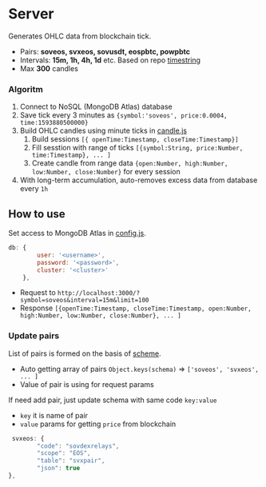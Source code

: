 # Server 

Generates OHLC data from blockchain tick.

* Pairs: **soveos, svxeos, sovusdt, eospbtc, powpbtc**
* Intervals: **15m, 1h, 4h, 1d** etc. Based on repo [timestring](https://www.npmjs.com/package/timestring)
* Max **300** candles

### Algoritm

1. Сonnect to NoSQL (MongoDB Atlas) database
2. Save tick every 3 minutes as `{symbol:'soveos', price:0.0004, time:1593880500000}`
3. Build OHLC candles using minute ticks in [candle.js](src/modules/candles.js)
   1. Build sessions `[{ openTime:Timestamp, closeTime:Timestamp}]`
   2. Fill sesstion with range of ticks `[{symbol:String, price:Number, time:Timestamp}, ... ]`
   3. Create candle from range data `{open:Number, high:Number, low:Number, close:Number}` for every session
4. With long-term accumulation, auto-removes excess data from database every `1h`

## How to use

Set access to MongoDB Atlas in [config.js](src/config.js).

```javascript
db: {
		user: '<username>',
		password: '<password>',
		cluster: '<cluster>'
    },
```

* Request to `http://localhost:3000/?symbol=soveos&interval=15m&limit=100`
* Response `[{openTime:Timestamp, closeTime:Timestamp, open:Number, high:Number, low:Number, close:Number}, ... ]`

### Update pairs

List of pairs is formed on the basis of [scheme](src/api/queries.js#L5). 

* Auto getting array of pairs `Object.keys(schema)` => `['soveos', 'svxeos', ... ]`
* Value of pair is using for request params

If need add pair, just update schema with same code `key:value`

* `key` it is name of pair
* `value` params for getting `price` from blockchain

```js
 svxeos: {
        "code": "sovdexrelays",
        "scope": "EOS",
        "table": "svxpair",
        "json": true
},
```